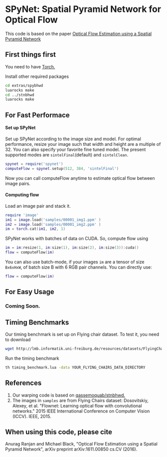 # SPyNet: Spatial Pyramid Network for Optical Flow
This code is based on the paper [Optical Flow Estimation using a Spatial Pyramid Network](https://arxiv.org/abs/1611.00850)
## First things first
You need to have [Torch.](http://torch.ch/docs/getting-started.html#_)

Install other required packages
```bash
cd extras/spybhwd
luarocks make
cd ../stnbhwd
luarocks make
```
## For Fast Performace
#### Set up SPyNet
Set up SPyNet according to the image size and model. For optimal performance, resize your image such that width and height are a multiple of 32. You can also specify your favorite fine tuned model. The present supported modes are `sintelFinal`(default) and `sintelClean`. 
```lua
spynet = require('spynet')
computeFlow = spynet.setup(512, 384, 'sintelFinal')
```
Now you can call computeFlow anytime to estimate optical flow between image pairs.

#### Computing flow
Load an image pair and stack it.
```lua
require 'image'
im1 = image.load('samples/00001_img1.ppm' )
im2 = image.load('samples/00001_img2.ppm' )
im = torch.cat(im1, im2, 1)
```
SPyNet works with batches of data on CUDA. So, compute flow using
```lua
im = im:resize(1, im:size(1), im:size(2), im:size(3)):cuda()
flow = computeFlow(im)
```
You can also use batch-mode, if your images `im` are a tensor of size `Bx6xHxW`, of batch size B with 6 RGB pair channels. You can directly use:
```lua
flow = computeFlow(im)
```
## For Easy Usage
### Coming Soon.

## Timing Benchmarks
Our timing benchmark is set up on Flying chair dataset. To test it, you need to download
```bash
wget http://lmb.informatik.uni-freiburg.de/resources/datasets/FlyingChairs/FlyingChairs.zip
```
Run the timing benchmark
```bash
th timing_benchmark.lua -data YOUR_FLYING_CHAIRS_DATA_DIRECTORY
```

## References
1. Our warping code is based on [qassemoquab/stnbhwd.](https://github.com/qassemoquab/stnbhwd)
2. The images in `samples` are from Flying Chairs dataset: 
   Dosovitskiy, Alexey, et al. "Flownet: Learning optical flow with convolutional networks." 2015 IEEE International Conference on Computer Vision (ICCV). IEEE, 2015.

## When using this code, please cite
Anurag Ranjan and Michael Black, "Optical Flow Estimation using a Spatial Pyramid Network", arXiv preprint arXiv:1611.00850 cs.CV (2016). 
